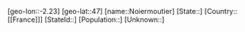 ﻿---
location: [47,-2.23]
type: City
tags:
- geo/City


SpocWebEntityId: 32936
isDeleted: false
confidential: public

---
[geo-lon::-2.23]
[geo-lat::47]
[name::Noiermoutier]
[State::]
[Country::[[France]]]
[StateId::]
[Population::]
[Unknown::]

